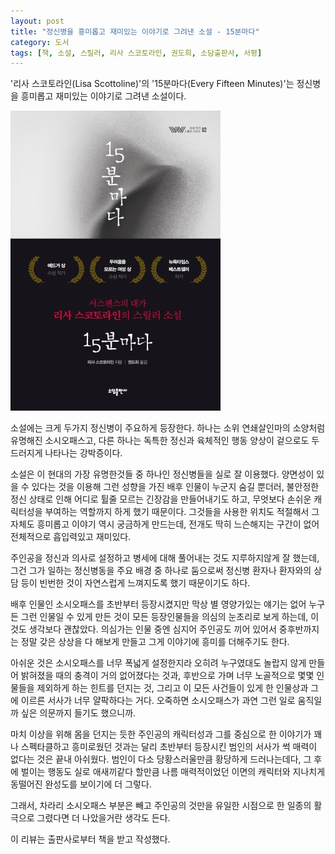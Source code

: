 ```yaml
---
layout: post
title: "정신병을 흥미롭고 재미있는 이야기로 그려낸 소설 - 15분마다"
category: 도서
tags: [책, 소설, 스릴러, 리사 스코토라인, 권도희, 소담출판사, 서평]
---
```


'리사 스코토라인(Lisa Scottoline)'의
'15분마다(Every Fifteen Minutes)'는
정신병을 흥미롭고 재미있는 이야기로 그려낸 소설이다.

![표지](/images/every-fifteen-minutes-book-h480.jpg)

소설에는 크게 두가지 정신병이 주요하게 등장한다.
하나는 소위 연쇄살인마의 소양처럼 유명해진 소시오패스고,
다른 하나는 독특한 정신과 육체적인 행동 양상이 겉으로도 두드러지게 나타나는 강박증이다.

소설은 이 현대의 가장 유명한것들 중 하나인 정신병들을 실로 잘 이용했다.
양면성이 있을 수 있다는 것을 이용해 그런 성향을 가진 배후 인물이 누군지 숨길 뿐더러,
불안정한 정신 상태로 인해 어디로 튈줄 모르는 긴장감을 만들어내기도 하고,
무엇보다 손쉬운 캐릭터성을 부여하는 역할까지 하게 했기 때문이다.
그것들을 사용한 위치도 적절해서 그 자체도 흥미롭고 이야기 역시 궁금하게 만드는데,
전개도 딱히 느슨해지는 구간이 없어 전체적으로 흡입력있고 재미있다.

주인공을 정신과 의사로 설정하고 병세에 대해 풀어내는 것도 지루하지않게 잘 했는데,
그건 그가 일하는 정신병동을 주요 배경 중 하나로 둠으로써
정신병 환자나 환자와의 상담 등이 빈번한 것이 자연스럽게 느껴지도록 했기 때문이기도 하다.

배후 인물인 소시오패스를 초반부터 등장시켰지만 막상 별 영양가있는 얘기는 없어
누구든 그런 인물일 수 있게 만든 것이 모든 등장인물들을 의심의 눈초리로 보게 하는데,
이것도 생각보다 괜찮았다.
의심가는 인물 중엔 심지어 주인공도 끼어 있어서
중후반까지는 정말 갖은 상상을 다 해보게 만들고 그게 이야기에 흥미를 더해주기도 한다.

아쉬운 것은 소시오패스를 너무 폭넓게 설정한지라
오히려 누구였대도 놀랍지 않게 만들어 밝혀졌을 때의 충격이 거의 없어졌다는 것과,
후반으로 가며 너무 노골적으로 몇몇 인물들을 제외하게 하는 힌트를 던지는 것,
그리고 이 모든 사건들이 있게 한 인물상과 그에 이르른 서사가 너무 얄팍하다는 거다.
오죽하면 소시오패스가 과연 그런 일로 움직일까 싶은 의문까지 들기도 했으니까.

마치 이상을 위해 몸을 던지는 듯한 주인공의 캐릭터성과
그를 중심으로 한 이야기가 꽤나 스펙타클하고 흥미로웠던 것과는 달리
초반부터 등장시킨 범인의 서사가 썩 매력이 없다는 것은 끝내 아쉬웠다.
범인이 다소 당황스러울만큼 황당하게 드러나는데다,
그 후에 벌이는 행동도 실로 애새끼같다 할만큼
나름 매력적이었던 이면의 캐릭터와 지나치게 동떨어진 완성도를 보이기에 더 그렇다.

그래서, 차라리 소시오패스 부분은 빼고
주인공의 것만을 유일한 시점으로 한
일종의 활극으로 그렸다면 더 나았을거란 생각도 든다.



<div class="im im-info">
이 리뷰는 출판사로부터 책을 받고 작성했다.
</div>
